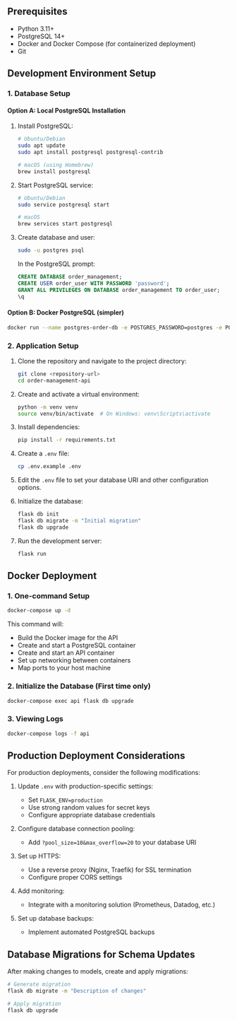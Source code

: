 ## Prerequisites

- Python 3.11+
- PostgreSQL 14+
- Docker and Docker Compose (for containerized deployment)
- Git

## Development Environment Setup

### 1. Database Setup

#### Option A: Local PostgreSQL Installation

1. Install PostgreSQL:
   ```bash
   # Ubuntu/Debian
   sudo apt update
   sudo apt install postgresql postgresql-contrib
   
   # macOS (using Homebrew)
   brew install postgresql
   ```

2. Start PostgreSQL service:
   ```bash
   # Ubuntu/Debian
   sudo service postgresql start
   
   # macOS
   brew services start postgresql
   ```

3. Create database and user:
   ```bash
   sudo -u postgres psql
   ```

   In the PostgreSQL prompt:
   ```sql
   CREATE DATABASE order_management;
   CREATE USER order_user WITH PASSWORD 'password';
   GRANT ALL PRIVILEGES ON DATABASE order_management TO order_user;
   \q
   ```

#### Option B: Docker PostgreSQL (simpler)

```bash
docker run --name postgres-order-db -e POSTGRES_PASSWORD=postgres -e POSTGRES_USER=postgres -e POSTGRES_DB=order_management -p 5432:5432 -d postgres:14
```

### 2. Application Setup

1. Clone the repository and navigate to the project directory:
   ```bash
   git clone <repository-url>
   cd order-management-api
   ```

2. Create and activate a virtual environment:
   ```bash
   python -m venv venv
   source venv/bin/activate  # On Windows: venv\Scripts\activate
   ```

3. Install dependencies:
   ```bash
   pip install -r requirements.txt
   ```

4. Create a `.env` file:
   ```bash
   cp .env.example .env
   ```

5. Edit the `.env` file to set your database URI and other configuration options.

6. Initialize the database:
   ```bash
   flask db init
   flask db migrate -m "Initial migration"
   flask db upgrade
   ```

7. Run the development server:
   ```bash
   flask run
   ```

## Docker Deployment

### 1. One-command Setup

```bash
docker-compose up -d
```

This command will:
- Build the Docker image for the API
- Create and start a PostgreSQL container
- Create and start an API container
- Set up networking between containers
- Map ports to your host machine

### 2. Initialize the Database (First time only)

```bash
docker-compose exec api flask db upgrade
```

### 3. Viewing Logs

```bash
docker-compose logs -f api
```

## Production Deployment Considerations

For production deployments, consider the following modifications:

1. Update `.env` with production-specific settings:
   - Set `FLASK_ENV=production`
   - Use strong random values for secret keys
   - Configure appropriate database credentials

2. Configure database connection pooling:
   - Add `?pool_size=10&max_overflow=20` to your database URI

3. Set up HTTPS:
   - Use a reverse proxy (Nginx, Traefik) for SSL termination
   - Configure proper CORS settings

4. Add monitoring:
   - Integrate with a monitoring solution (Prometheus, Datadog, etc.)

5. Set up database backups:
   - Implement automated PostgreSQL backups

## Database Migrations for Schema Updates

After making changes to models, create and apply migrations:

```bash
# Generate migration
flask db migrate -m "Description of changes"

# Apply migration
flask db upgrade
```
